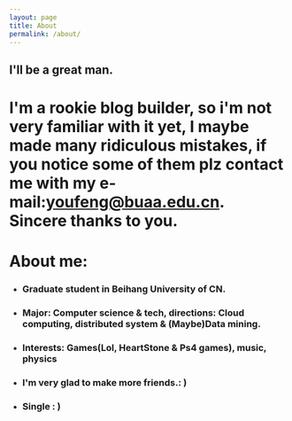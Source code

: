 ```yaml
---
layout: page
title: About
permalink: /about/
---
```

## I'll be a great man.

# I'm a rookie blog builder, so i'm not very familiar with it yet, I maybe made many ridiculous mistakes, if you notice some of them plz contact me with my e-mail:youfeng@buaa.edu.cn.<br>Sincere thanks to you.

# About me:
* ### Graduate student in Beihang University of CN.
* ### Major: Computer science & tech, directions: Cloud computing, distributed system & (Maybe)Data mining.
* ### Interests: Games(Lol, HeartStone & Ps4 games), music, physics
* ### I'm very glad to make more friends.: )

* ### Single : )
